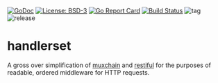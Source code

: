 [![GoDoc](https://godoc.org/github.com/henderjon/handlerset?status.svg)](https://godoc.org/github.com/henderjon/handlerset)
[![License: BSD-3](https://img.shields.io/badge/license-BSD--3-blue.svg)](https://img.shields.io/badge/license-BSD--3-blue.svg)
[![Go Report Card](https://goreportcard.com/badge/github.com/henderjon/handlerset)](https://goreportcard.com/report/github.com/henderjon/handlerset)
[![Build Status](https://travis-ci.org/henderjon/handlerset.svg?branch=dev)](https://travis-ci.org/henderjon/handlerset)
![tag](https://img.shields.io/github/tag/henderjon/handlerset.svg)
![release](https://img.shields.io/github/release/henderjon/handlerset.svg)

# handlerset

A gross over simplification of [muxchain](https://github.com/stephens2424/muxchain) and [restiful](https://github.com/laicosly/restiful) for the purposes of readable, ordered middleware for HTTP requests.
